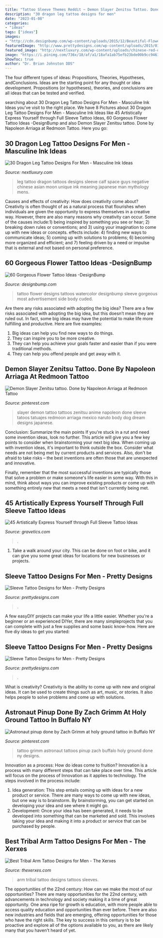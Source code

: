 ```yaml
---
title: "Tattoo Sleeve Themes Reddit ~ Demon Slayer Zenitsu Tattoo. Done By Napoleon Arriaga At Redmoon Tattoo"
description: "30 dragon leg tattoo designs for men"
date: "2023-01-08"
categories:
- "ideas"
tags: ["ideas"]
images:
- "http://cdn.designbump.com/wp-content/uploads/2015/12/Beautiful-Flower-Tattoo-Designs-For-Women-60.jpg"
featuredImage: "http://www.prettydesigns.com/wp-content/uploads/2015/01/Clock-Arm-Tattoo.jpg"
featured_image: "http://nextluxury.com/wp-content/uploads/chinese-red-dragon-with-negative-space-moon-guys-full-leg-sleeve-tattoo.jpg"
image: "https://i.pinimg.com/736x/18/af/a1/18afa1ab75efb23bde00b9cc94618685.jpg"
ShowToc: true
author: "Dr. Brian Johnston DDS"
---
```



The four different types of ideas: Propositions, Theories, Hypotheses, andConclusions.
Ideas are the starting point for any thought or idea development. Propositions (or hypotheses), theories, and conclusions are all ideas that can be tested and verified.

	

		
searching about 30 Dragon Leg Tattoo Designs For Men - Masculine Ink Ideas you've visit to the right place. We have 8 Pictures about 30 Dragon Leg Tattoo Designs For Men - Masculine Ink Ideas like 45 Artistically Express Yourself through Full Sleeve Tattoo Ideas, 60 Gorgeous Flower Tattoo Ideas -DesignBump and also Demon Slayer Zenitsu tattoo. Done by Napoleon Arriaga at Redmoon Tattoo. Here you go:
		
    
## 30 Dragon Leg Tattoo Designs For Men - Masculine Ink Ideas

<img loading=lazy src="http://nextluxury.com/wp-content/uploads/chinese-red-dragon-with-negative-space-moon-guys-full-leg-sleeve-tattoo.jpg" onerror="this.onerror=null;this.src='https://tse1.mm.bing.net/th?id=OIP.FgLxfQqaxi1CI8F5pSaAHQHaHa&amp;pid=15.1';" alt="30 Dragon Leg Tattoo Designs For Men - Masculine Ink Ideas">

_Source: nextluxury.com_

>leg tattoo dragon tattoos designs sleeve calf space guys negative chinese asian moon unique ink meaning japanese man mythology mens. 

	

Causes and effects of creativity: How does creativity come about?
Creativity is often thought of as a natural process that flourishes when individuals are given the opportunity to express themselves in a creative way. However, there are also many reasons why creativity can occur. Some of the causes include:1) being inspired by something you see or hear; 2) breaking down rules or conventions; and 3) using your imagination to come up with new ideas or concepts. effects include: 4) finding new ways to communicate ideas; 5) coming up with solutions to problems; 6) becoming more organized and efficient; and 7) feeling driven by a need or impulse that is external and not based on personal preference.

    
## 60 Gorgeous Flower Tattoo Ideas -DesignBump

<img loading=lazy src="http://cdn.designbump.com/wp-content/uploads/2015/12/Beautiful-Flower-Tattoo-Designs-For-Women-60.jpg" onerror="this.onerror=null;this.src='https://tse2.mm.bing.net/th?id=OIP.4V_2chtayYZOsaZ6DR5O3AHaJ3&amp;pid=15.1';" alt="60 Gorgeous Flower Tattoo Ideas -DesignBump">

_Source: designbump.com_

>tattoo flower designs tattoos watercolor designbump sleeve gorgeous most advertisement side body cuded. 

	

Are there any risks associated with adopting the big idea?
There are a few risks associated with adopting the big idea, but this doesn’t mean they are ruled out. In fact, some big ideas may have the potential to make life more fulfilling and productive. Here are five examples: 
1. Big ideas can help you find new ways to do things.
2. They can inspire you to be more creative.
3. They can help you achieve your goals faster and easier than if you were traditional methods.
4. They can help you offend people and get away with it.

    
## Demon Slayer Zenitsu Tattoo. Done By Napoleon Arriaga At Redmoon Tattoo

<img loading=lazy src="https://i.pinimg.com/736x/18/af/a1/18afa1ab75efb23bde00b9cc94618685.jpg" onerror="this.onerror=null;this.src='https://tse3.mm.bing.net/th?id=OIP.TNFpYXM4gqY_vluckKJfjwHaGD&amp;pid=15.1';" alt="Demon Slayer Zenitsu tattoo. Done by Napoleon Arriaga at Redmoon Tattoo">

_Source: pinterest.com_

>slayer demon tattoo tattoos zenitsu anime napoleon done sleeve tatoos tatuajes redmoon arriaga mexico naruto body dog dream designs japanese. 

	

Conclusion: Summarize the main points
If you're stuck in a rut and need some invention ideas, look no further. This article will give you a few key points to consider when brainstorming your next big idea.
When coming up with invention ideas, it's important to think outside the box. Consider what needs are not being met by current products and services. Also, don't be afraid to take risks – the best inventions are often those that are unexpected and innovative.

Finally, remember that the most successful inventions are typically those that solve a problem or make someone's life easier in some way. With this in mind, think about ways you can improve existing products or come up with something entirely new that meets a need that isn't currently being met.

    
## 45 Artistically Express Yourself Through Full Sleeve Tattoo Ideas

<img loading=lazy src="https://www.gravetics.com/wp-content/uploads/2017/04/fullsleevetattoo-girlswithtattoos-tattoojunkeyz-ripjacobdiehl-louisvilletattooartist-mandalatattoo.jpg" onerror="this.onerror=null;this.src='https://tse4.mm.bing.net/th?id=OIP.H8aOB8s4SCydDrOT8dLbpwHaHa&amp;pid=15.1';" alt="45 Artistically Express Yourself through Full Sleeve Tattoo Ideas">

_Source: gravetics.com_

>. 

	

1. Take a walk around your city. This can be done on foot or bike, and it can give you some great ideas for locations for new businesses or projects. 

    
## Sleeve Tattoo Designs For Men - Pretty Designs

<img loading=lazy src="http://www.prettydesigns.com/wp-content/uploads/2015/01/Clock-Arm-Tattoo.jpg" onerror="this.onerror=null;this.src='https://tse2.mm.bing.net/th?id=OIP.cCRRf_hf_FfPR_eUE3mt5QHaJ4&amp;pid=15.1';" alt="Sleeve Tattoo Designs for Men - Pretty Designs">

_Source: prettydesigns.com_

>. 

	

A few easyDIY projects can make your life a little easier. Whether you're a beginner or an experienced DIYer, there are many simpleprojects that you can complete with just a few supplies and some basic know-how. Here are five diy ideas to get you started: 

    
## Sleeve Tattoo Designs For Men - Pretty Designs

<img loading=lazy src="http://www.prettydesigns.com/wp-content/uploads/2015/01/Stylish-Arm-Tattoo.jpg" onerror="this.onerror=null;this.src='https://tse1.mm.bing.net/th?id=OIP.bb8FAR6m1YqzQXfJPxKBiwHaLG&amp;pid=15.1';" alt="Sleeve Tattoo Designs for Men - Pretty Designs">

_Source: prettydesigns.com_

>. 

	

What is creativity?
Creativity is the ability to come up with new and original ideas. It can be used to create things such as art, music, or stories. It also helps people to solve problems and come up with solutions.

    
## Astronaut Pinup Done By Zach Grimm At Holy Ground Tattoo In Buffalo NY

<img loading=lazy src="https://i.pinimg.com/736x/fc/ca/84/fcca84a83e3543d1c92675ecfe2afc0b--grimm-astronauts.jpg" onerror="this.onerror=null;this.src='https://tse3.mm.bing.net/th?id=OIP.ydZnmTtVp7L7Z5zZZC6ZzAHaJ3&amp;pid=15.1';" alt="Astronaut pinup done by Zach Grimm at holy ground tattoo in Buffalo NY">

_Source: pinterest.com_

>tattoo grimm astronaut tattoos pinup zach buffalo holy ground done ny designs. 

	

Innovation as a process: How do ideas come to fruition?
Innovation is a process with many different steps that can take place over time. This article will focus on the process of Innovation as it applies to technology. The steps involved in the process include: 
1. Idea generation: This step entails coming up with ideas for a new product or service. There are many ways to come up with new ideas, but one way is to brainstorm. By brainstorming, you can get started on developing your idea and see where it might go. 
2. Development: Once your idea has been generated, it needs to be developed into something that can be marketed and sold. This involves taking your idea and making it into a product or service that can be purchased by people. 

    
## Best Tribal Arm Tattoo Designs For Men - The Xerxes

<img loading=lazy src="http://www.thexerxes.com/wp-content/uploads/2016/01/Tribal-Arm-Tattoos-For-Men-Sleeves.jpg" onerror="this.onerror=null;this.src='https://tse2.mm.bing.net/th?id=OIP.uEZiBfsPZRSM7syYZcbHygHaJ4&amp;pid=15.1';" alt="Best Tribal Arm Tattoo Designs for Men - The Xerxes">

_Source: thexerxes.com_

>arm tribal tattoo designs tattoos sleeves. 

	

The opportunities of the 22nd century: How can we make the most of our opportunities?
There are many opportunities for the 22nd century, with advancements in technology and society making it a time of great opportunity. One area ripe for growth is education, with more people able to access quality education and opportunities than ever before. There are also new industries and fields that are emerging, offering opportunities for those who have the right skills. The key to success in this century is to be proactive and explore all of the options available to you, as there are likely many that you haven't heard of yet.

